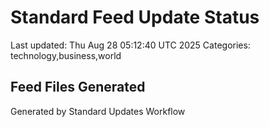 # Standard Feed Update Status
Last updated: Thu Aug 28 05:12:40 UTC 2025
Categories: technology,business,world

## Feed Files Generated

Generated by Standard Updates Workflow
